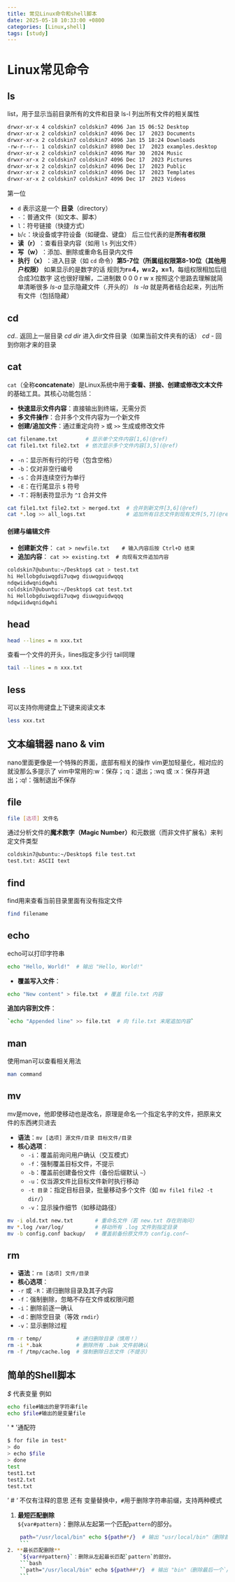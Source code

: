 ```yaml
---
title: 常见Linux命令和shell脚本
date: 2025-05-18 10:33:00 +0800
categories: [Linux,shell]
tags: [study]
---
```

# Linux常见命令
## ls
list，用于显示当前目录所有的文件和目录
ls-l 列出所有文件的相关属性
```bash
drwxr-xr-x 4 coldskin7 coldskin7 4096 Jan 15 06:52 Desktop
drwxr-xr-x 2 coldskin7 coldskin7 4096 Dec 17  2023 Documents
drwxr-xr-x 2 coldskin7 coldskin7 4096 Jan 15 18:24 Downloads
-rw-r--r-- 1 coldskin7 coldskin7 8980 Dec 17  2023 examples.desktop
drwxr-xr-x 2 coldskin7 coldskin7 4096 Mar 30  2024 Music
drwxr-xr-x 2 coldskin7 coldskin7 4096 Dec 17  2023 Pictures
drwxr-xr-x 2 coldskin7 coldskin7 4096 Dec 17  2023 Public
drwxr-xr-x 2 coldskin7 coldskin7 4096 Dec 17  2023 Templates
drwxr-xr-x 2 coldskin7 coldskin7 4096 Dec 17  2023 Videos
```
第一位
- `d` 表示这是一个 ​**​目录​**​（directory）
- `-`：普通文件（如文本、脚本）
- `l`：符号链接（快捷方式）
- `b`/`c`：块设备或字符设备（如硬盘、键盘）
后三位代表的是**所有者权限**
-  ​**​读（r）​**​：查看目录内容（如用 `ls` 列出文件）
- ​**​写（w）​**​：添加、删除或重命名目录内文件
- ​**​执行（x）​**​：进入目录（如 `cd` 命令）
   ​**​第5-7位（所属组权限**
   ​**​第8-10位（其他用户权限）**
如果显示的是数字的话
规则为 ​**​r=4，w=2，x=1​**​，每组权限相加后组合成3位数字
这也很好理解，二进制数
0 0 0
r w x
按照这个思路去理解就简单清晰很多
*ls-a* 显示隐藏文件（.开头的）
*ls -la* 就是两者结合起来，列出所有文件（包括隐藏）
## cd
*cd..* 返回上一层目录
*cd dir* 进入dir文件目录（如果当前文件夹有的话）
*cd -* 回到你刚才来的目录
## cat
`cat`（全称 ​**​concatenate​**​）是Linux系统中用于 ​**​查看、拼接、创建或修改文本文件​**​ 的基础工具。其核心功能包括：
- ​**​快速显示文件内容​**​：直接输出到终端，无需分页
- ​**​多文件操作​**​：合并多个文件内容为一个新文件
- ​**​创建/追加文件​**​：通过重定向符 `>` 或 `>>` 生成或修改文件
```bash
cat filename.txt         # 显示单个文件内容[1,6](@ref)
cat file1.txt file2.txt  # 依次显示多个文件内容[3,5](@ref)
```
- `-n`：显示所有行的行号（包含空格）
- `-b`：仅对非空行编号
- `-s`：合并连续空行为单行
- `-E`：在行尾显示 `$` 符号
- `-T`：将制表符显示为 `^I`
合并文件
```bash
cat file1.txt file2.txt > merged.txt  # 合并到新文件[3,6](@ref)
cat *.log >> all_logs.txt             # 追加所有日志文件到现有文件[5,7](@ref)
```
#### **创建与编辑文件​**​

- ​**​创建新文件​**​：
`cat > newfile.txt    # 输入内容后按 Ctrl+D 结束`
- ​**​追加内容​**​：
`cat >> existing.txt  # 向现有文件追加内容`
```bash
coldskin7@ubuntu:~/Desktop$ cat > test.txt
hi Hellobgduiwqgdi7uqwg diuwqguidwqqq
ndqwiidwqnidqwhi
coldskin7@ubuntu:~/Desktop$ cat test.txt
hi Hellobgduiwqgdi7uqwg diuwqguidwqqq
ndqwiidwqnidqwhi
```

## head
```bash
head --lines = n xxx.txt
```
查看一个文件的开头，lines指定多少行
tail同理
```bash
tail --lines = n xxx.txt
```
## less
可以支持你用键盘上下键来阅读文本
```bash
less xxx.txt
```
## 文本编辑器 nano & vim
nano里面更像是一个特殊的界面，底部有相关的操作
vim更加轻量化，相对应的就没那么多提示了
vim中常用的:w：保存；:q：退出；:wq 或 :x：保存并退出；:q!：强制退出不保存
## file
```bash
file [选项] 文件名
```
通过分析文件的​**​魔术数字（Magic Number）​**​和元数据（而非文件扩展名）来判定文件类型
```bash
coldskin7@ubuntu:~/Desktop$ file test.txt
test.txt: ASCII text
```
## find
find用来查看当前目录里面有没有指定文件
```bash
find filename
```
## echo
echo可以打印字符串
```bash
echo "Hello, World!"  # 输出 "Hello, World!"
```
- ​**​覆盖写入文件​**​：
```bash
echo "New content" > file.txt  # 覆盖 file.txt 内容
```

**​追加内容到文件​**​：
```bash
`echo "Appended line" >> file.txt  # 向 file.txt 末尾追加内容`
```
## man
使用man可以查看相关用法
```bash
man command
```
## mv
mv是move，他即使移动也是改名，原理是命名一个指定名字的文件，把原来文件的东西拷贝进去
- **语法​**​：`mv [选项] 源文件/目录 目标文件/目录`
- ​**​核心选项​**​：
    - `-i`：覆盖前询问用户确认（交互模式）
    - `-f`：强制覆盖目标文件，不提示
    - `-b`：覆盖前创建备份文件（备份后缀默认 `~`）
    - `-u`：仅当源文件比目标文件新时执行移动
    - `-t 目录`：指定目标目录，批量移动多个文件（如 `mv file1 file2 -t dir/`）
    - `-v`：显示操作细节（如移动路径）
```bash
mv -i old.txt new.txt       # 重命名文件（若 new.txt 存在则询问）
mv *.log /var/log/          # 移动所有 .log 文件到指定目录
mv -b config.conf backup/   # 覆盖前备份原文件为 config.conf~
```
## rm
- **语法​**​：`rm [选项] 文件/目录`
- ​**​核心选项​**​：
- `-r` 或 `-R`：递归删除目录及其子内容
- `-f`：强制删除，忽略不存在文件或权限问题
- `-i`：删除前逐一确认
- `-d`：删除空目录（等效 `rmdir`）
- `-v`：显示删除过程
```bash
rm -r temp/           # 递归删除目录（慎用！）
rm -i *.bak           # 删除所有 .bak 文件前确认
rm -f /tmp/cache.log  # 强制删除日志文件（不提示）
```
## 简单的Shell脚本
*$* 代表变量
例如
```bash
echo file#输出的是字符串file
echo $file#输出的是变量file
```
 ' * '通配符
```bash
$ for file in test*
> do
> echo $file
> done
test
test1.txt
test2.txt
test.txt
```
’ # ‘ 不仅有注释的意思
还有
变量替换中，`#`用于删除字符串前缀，支持两种模式
1. **最短匹配删除​**​  
    `${var#pattern}`：删除从左起第一个匹配`pattern`的部分。
```bash
    path="/usr/local/bin" echo ${path#*/}  # 输出 "usr/local/bin"（删除首个`/`）
    ```
2. ​**​最长匹配删除​**​  
    `${var##pattern}`：删除从左起最长匹配`pattern`的部分。
    ```bash
    ``path="/usr/local/bin" echo ${path##*/}  # 输出 "bin"（删除最后一个`/`前的所有内容）
    ```
    
